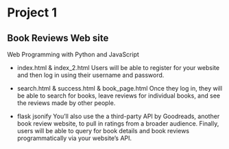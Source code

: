 # Project 1
## Book Reviews Web site

Web Programming with Python and JavaScript

- index.html & index_2.html
Users will be able to register for your website and then log in using their username and password. 

- search.html & success.html & book_page.html
Once they log in, they will be able to search for books, leave reviews for individual books, and see the reviews made by other people. 

- flask jsonify
You’ll also use the a third-party API by Goodreads, another book review website, to pull in ratings from a broader audience. Finally, users will be able to query for book details and book reviews programmatically via your website’s API.